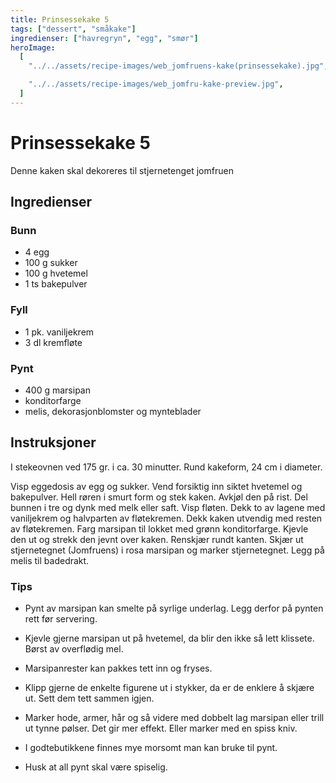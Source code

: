 ```yaml
---
title: Prinsessekake 5
tags: ["dessert", "småkake"]
ingredienser: ["havregryn", "egg", "smør"]
heroImage:
  [
    "../../assets/recipe-images/web_jomfruens-kake(prinsessekake).jpg",

    "../../assets/recipe-images/web_jomfru-kake-preview.jpg",
  ]
---
```


# Prinsessekake 5

Denne kaken skal dekoreres til stjernetenget jomfruen

## Ingredienser

### Bunn

- 4 egg
- 100 g sukker
- 100 g hvetemel
- 1 ts bakepulver

### Fyll

- 1 pk. vaniljekrem
- 3 dl kremfløte

### Pynt

- 400 g marsipan
- konditorfarge
- melis, dekorasjonblomster og mynteblader

## Instruksjoner

I stekeovnen ved 175 gr. i ca. 30 minutter. Rund kakeform, 24 cm i diameter.

Visp eggedosis av egg og sukker. Vend forsiktig inn siktet hvetemel og bakepulver. Hell røren i smurt form og stek kaken. Avkjøl den på rist. Del bunnen i tre og dynk med melk eller saft. Visp fløten. Dekk to av lagene med vaniljekrem og halvparten av fløtekremen. Dekk kaken utvendig med resten av fløtekremen. Farg marsipan til lokket med grønn konditorfarge. Kjevle den ut og strekk den jevnt over kaken. Renskjær rundt kanten. Skjær ut stjernetegnet (Jomfruens) i rosa marsipan og marker stjernetegnet. Legg på melis til badedrakt.

### Tips

- Pynt av marsipan kan smelte på syrlige underlag. Legg derfor på pynten rett før servering.

- Kjevle gjerne marsipan ut på hvetemel, da blir den ikke så lett klissete. Børst av overflødig mel.

- Marsipanrester kan pakkes tett inn og fryses.

- Klipp gjerne de enkelte figurene ut i stykker, da er de enklere å skjære ut. Sett dem tett sammen igjen.

- Marker hode, armer, hår og så videre med dobbelt lag marsipan eller trill ut tynne pølser. Det gir mer effekt. Eller marker med en spiss kniv.

- I godtebutikkene finnes mye morsomt man kan bruke til pynt.

- Husk at all pynt skal være spiselig.
